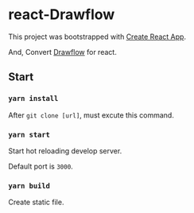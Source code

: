 # react-Drawflow

This project was bootstrapped with [Create React App](https://github.com/facebook/create-react-app).

And, Convert [Drawflow](https://github.com/jerosoler/Drawflow) for react.

## Start

### `yarn install`

After `git clone [url]`, must excute this command.

### `yarn start`

Start hot reloading develop server.

Default port is `3000`.

### `yarn build`

Create static file.
